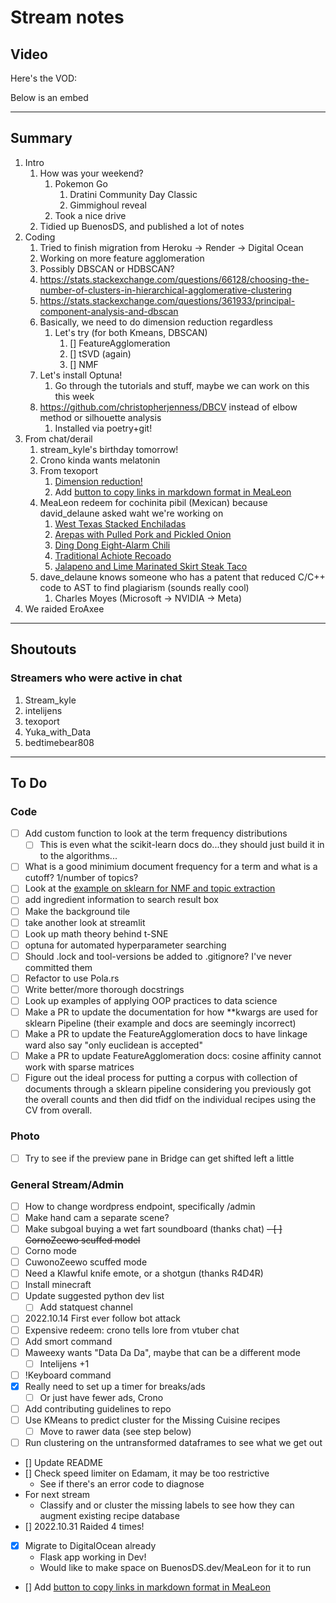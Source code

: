 # Stream notes

## Video

Here's the VOD:

Below is an embed

---

## Summary

1. Intro
   1. How was your weekend?
      1. Pokemon Go
         1. Dratini Community Day Classic
         2. Gimmighoul reveal
      2. Took a nice drive
   2. Tidied up BuenosDS, and published a lot of notes
2. Coding
   1. Tried to finish migration from Heroku -> Render -> Digital Ocean
   2. Working on more feature agglomeration
   3. Possibly DBSCAN or HDBSCAN?
   4. https://stats.stackexchange.com/questions/66128/choosing-the-number-of-clusters-in-hierarchical-agglomerative-clustering
   5. https://stats.stackexchange.com/questions/361933/principal-component-analysis-and-dbscan
   6. Basically, we need to do dimension reduction regardless
      1. Let's try (for both Kmeans, DBSCAN)
         1. [] FeatureAgglomeration
         2. [] tSVD (again)
         3. [] NMF
   7. Let's install Optuna!
      1. Go through the tutorials and stuff, maybe we can work on this this week
   8. https://github.com/christopherjenness/DBCV instead of elbow method or silhouette analysis
      1. Installed via poetry+git!
3. From chat/derail
   1. stream_kyle's birthday tomorrow!
   2. Crono kinda wants melatonin
   3. From texoport
      1. [Dimension reduction!](https://stats.stackexchange.com/questions/361933/principal-component-analysis-and-dbscan)
      2. Add [button to copy links in markdown format in MeaLeon](https://www.w3schools.com/howto/howto_js_copy_clipboard.asp)
   4. MeaLeon redeem for cochinita pibil (Mexican) because david_delaune asked waht we're working on
      1. [West Texas Stacked Enchiladas](https://www.epicurious.com/recipes/food/views/west-texas-stacked-enchiladas-367410)
      2. [Arepas with Pulled Pork and Pickled Onion](https://www.epicurious.com/recipes/food/views/arepas-with-pulled-pork-and-pickled-onion-108149)
      3. [Ding Dong Eight-Alarm Chili](https://www.epicurious.com/recipes/food/views/ding-dong-eight-alarm-chili-108488)
      4. [Traditional Achiote Recoado](https://www.epicurious.com/recipes/food/views/traditional-achiote-recado-15385)
      5. [Jalapeno and Lime Marinated Skirt Steak Taco](https://www.epicurious.com/recipes/food/views/jalapeno-and-lime-marinated-skirt-steak-tacos)
   5. dave_delaune knows someone who has a patent that reduced C/C++ code to AST to find plagiarism (sounds really cool)
      1. Charles Moyes (Microsoft -> NVIDIA -> Meta)
4. We raided EroAxee

---

## Shoutouts

### Streamers who were active in chat

1. Stream_kyle
2. intelijens
3. texoport
4. Yuka_with_Data
5. bedtimebear808

---

## To Do

### Code

- [ ] Add custom function to look at the term frequency distributions
  - [ ] This is even what the scikit-learn docs do...they should just build it in to the algorithms...
- [ ] What is a good minimium document frequency for a term and what is a cutoff? 1/number of topics?
- [ ] Look at the [example on sklearn for NMF and topic extraction](https://scikit-learn.org/stable/auto_examples/applications/plot_topics_extraction_with_nmf_lda.html#sphx-glr-auto-examples-applications-plot-topics-extraction-with-nmf-lda-py)
- [ ] add ingredient information to search result box
- [ ] Make the background tile
- [ ] take another look at streamlit
- [ ] Look up math theory behind t-SNE
- [ ] optuna for automated hyperparameter searching
- [ ] Should .lock and tool-versions be added to .gitignore? I've never committed them
- [ ] Refactor to use Pola.rs
- [ ] Write better/more thorough docstrings
- [ ] Look up examples of applying OOP practices to data science
- [ ] Make a PR to update the documentation for how **kwargs are used for sklearn Pipeline (their example and docs are seemingly incorrect)
- [ ] Make a PR to update the FeatureAgglomeration docs to have linkage ward also say "only euclidean is accepted"
- [ ] Make a PR to update FeatureAgglomeration docs: cosine affinity cannot work with sparse matrices
- [ ] Figure out the ideal process for putting a corpus with collection of documents through a sklearn pipeline considering you previously got the overall counts and then did tfidf on the individual recipes using the CV from overall.

### Photo

- [ ] Try to see if the preview pane in Bridge can get shifted left a little

### General Stream/Admin

- [ ] How to change wordpress endpoint, specifically /admin
- [ ] Make hand cam a separate scene?
- [ ] Make subgoal buying a wet fart soundboard (thanks chat)
~~- [ ] CornoZeewo scuffed model~~
- [ ] Corno mode
- [ ] CuwonoZeewo scuffed mode
- [ ] Need a Klawful knife emote, or a shotgun (thanks R4D4R)
- [ ] Install minecraft
- [ ] Update suggested python dev list
  - [ ] Add statquest channel
- [ ] 2022.10.14 First ever follow bot attack
- [ ] Expensive redeem: crono tells lore from vtuber chat
- [ ] Add smort command
- [ ] Maweexy wants "Data Da Da", maybe that can be a different mode
  - [ ] Intelijens +1
- [ ] !Keyboard command
- [X] Really need to set up a timer for breaks/ads
  - [ ] Or just have fewer ads, Crono
- [ ] Add contributing guidelines to repo
- [ ] Use KMeans to predict cluster for the Missing Cuisine recipes
  - [ ] Move to rawer data (see step below)
- [ ] Run clustering on the untransformed dataframes to see what we get out
- [] Update README
- [] Check speed limiter on Edamam, it may be too restrictive
  - See if there's an error code to diagnose
- For next stream
  - Classify and or cluster the missing labels to see how they can augment existing recipe database
- [] 2022.10.31 Raided 4 times!
- [X] Migrate to DigitalOcean already
  - Flask app working in Dev!
  - Would like to make space on BuenosDS.dev/MeaLeon for it to run
- [] Add [button to copy links in markdown format in MeaLeon](https://www.w3schools.com/howto/howto_js_copy_clipboard.asp)
